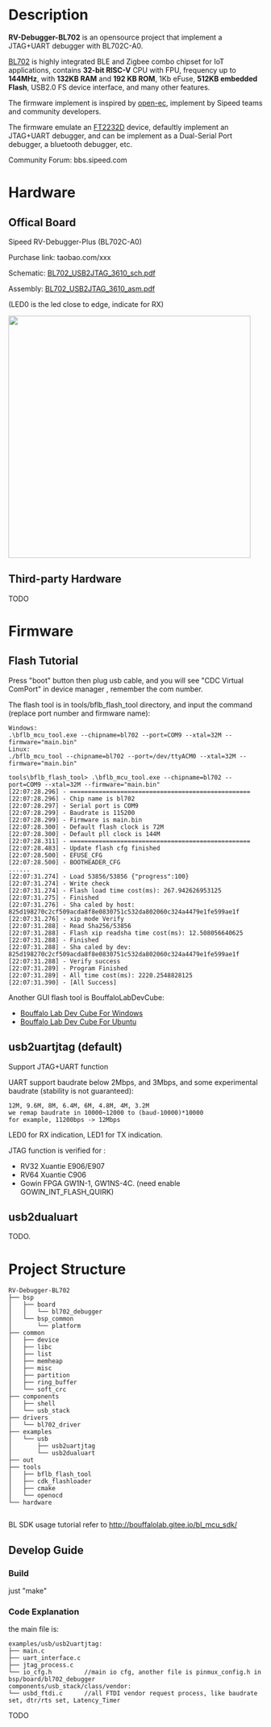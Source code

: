 # Description

**RV-Debugger-BL702** is an opensource project that implement a JTAG+UART debugger with BL702C-A0.

[BL702](https://www.bouffalolab.com/bl70X) is highly integrated BLE and Zigbee combo chipset for IoT applications, contains **32-bit RISC-V** CPU with FPU, frequency up to **144MHz**, with **132KB RAM** and **192 KB ROM**, 1Kb eFuse, **512KB embedded Flash**, USB2.0 FS device interface, and many other features.

The firmware implement is inspired by [open-ec](https://github.com/rgwan/open-ec), implement by Sipeed teams and community developers.

The firmware emulate an [FT2232D](https://ftdichip.com/products/ft2232d/) device, defaultly implement an JTAG+UART debugger, and can be implement as a Dual-Serial Port debugger, a bluetooth debugger, etc. 

Community Forum:  bbs.sipeed.com

# Hardware
## Offical Board

Sipeed RV-Debugger-Plus  (BL702C-A0)

Purchase link: taobao.com/xxx

Schematic: [BL702_USB2JTAG_3610_sch.pdf](hardware/BL702_USB2JTAG_3610_sch.pdf)

Assembly: [BL702_USB2JTAG_3610_asm.pdf](hardware/BL702_USB2JTAG_3610_asm.pdf)

(LED0 is the led close to edge, indicate for RX)

<img height=480 src="res/rv-debugger.png">
<br />

## Third-party Hardware

TODO

# Firmware
## Flash Tutorial

Press "boot" button then plug usb cable, and you will see "CDC Virtual ComPort" in device manager , remember the com number.

The flash tool is in tools/bflb_flash_tool directory, and input the command (replace port number and firmware name):

~~~
Windows:
.\bflb_mcu_tool.exe --chipname=bl702 --port=COM9 --xtal=32M --firmware="main.bin"
Linux:
./bflb_mcu_tool --chipname=bl702 --port=/dev/ttyACM0 --xtal=32M --firmware="main.bin"
~~~

~~~
tools\bflb_flash_tool> .\bflb_mcu_tool.exe --chipname=bl702 --port=COM9 --xtal=32M --firmware="main.bin"
[22:07:28.296] - ==================================================
[22:07:28.296] - Chip name is bl702
[22:07:28.297] - Serial port is COM9
[22:07:28.299] - Baudrate is 115200
[22:07:28.299] - Firmware is main.bin
[22:07:28.300] - Default flash clock is 72M
[22:07:28.300] - Default pll clock is 144M
[22:07:28.311] - ==================================================
[22:07:28.483] - Update flash cfg finished
[22:07:28.500] - EFUSE_CFG
[22:07:28.500] - BOOTHEADER_CFG
......
[22:07:31.274] - Load 53856/53856 {"progress":100}
[22:07:31.274] - Write check
[22:07:31.274] - Flash load time cost(ms): 267.942626953125
[22:07:31.275] - Finished
[22:07:31.276] - Sha caled by host: 825d198270c2cf509acda8f8e0830751c532da802060c324a4479e1fe599ae1f
[22:07:31.276] - xip mode Verify
[22:07:31.288] - Read Sha256/53856
[22:07:31.288] - Flash xip readsha time cost(ms): 12.508056640625
[22:07:31.288] - Finished
[22:07:31.288] - Sha caled by dev: 825d198270c2cf509acda8f8e0830751c532da802060c324a4479e1fe599ae1f
[22:07:31.288] - Verify success
[22:07:31.289] - Program Finished
[22:07:31.289] - All time cost(ms): 2220.2548828125
[22:07:31.390] - [All Success]
~~~
Another GUI flash tool is BouffaloLabDevCube:
- [Bouffalo Lab Dev Cube For Windows](https://dev.bouffalolab.com/media/upload/download/BouffaloLabDevCube-1.5.2-win32.zip)
- [Bouffalo Lab Dev Cube For Ubuntu](https://dev.bouffalolab.com/media/upload/download/BouffaloLabDevCube-1.5.2-linux-x86.tar.gz)

## usb2uartjtag (default)
Support JTAG+UART function

UART support baudrate below 2Mbps, and 3Mbps, and some experimental baudrate (stability is not guaranteed):

~~~
12M, 9.6M, 8M, 6.4M, 6M, 4.8M, 4M, 3.2M
we remap baudrate in 10000~12000 to (baud-10000)*10000
for example, 11200bps -> 12Mbps
~~~

LED0 for RX indication, LED1 for TX indication.

JTAG function is verified for :

- RV32 Xuantie E906/E907
- RV64 Xuantie C906
- Gowin FPGA GW1N-1, GW1NS-4C. (need enable GOWIN_INT_FLASH_QUIRK)

## usb2dualuart
TODO.


# Project Structure

```
RV-Debugger-BL702
├── bsp
│   ├── board
│   │   └── bl702_debugger
│   └── bsp_common
│       └── platform
├── common
│   ├── device
│   ├── libc
│   ├── list
│   ├── memheap
│   ├── misc
│   ├── partition
│   ├── ring_buffer
│   └── soft_crc
├── components
│   ├── shell
│   └── usb_stack
├── drivers
│   └── bl702_driver
├── examples
│   └── usb
│       ├── usb2uartjtag
│       └── usb2dualuart
├── out
├── tools
│   ├── bflb_flash_tool
│   ├── cdk_flashloader
│   ├── cmake
│   └── openocd
└── hardware
    
```
BL SDK usage tutorial refer to http://bouffalolab.gitee.io/bl_mcu_sdk/

## Develop Guide
### Build
just "make"

### Code Explanation
the main file is:
~~~
examples/usb/usb2uartjtag:
├── main.c
├── uart_interface.c
├── jtag_process.c
└── io_cfg.h         //main io cfg, another file is pinmux_config.h in bsp/board/bl702_debugger
components/usb_stack/class/vendor:
└── usbd_ftdi.c      //all FTDI vendor request process, like baudrate set, dtr/rts set, Latency_Timer
~~~

TODO

